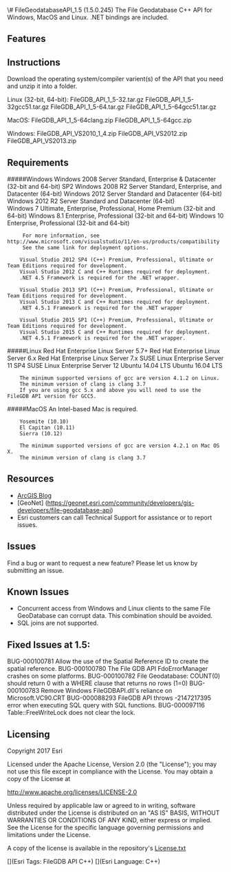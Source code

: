 \\# FileGeodatabaseAPI_1.5 (1.5.0.245)
The File Geodatabase C++ API for Windows, MacOS and Linux. .NET bindings are included.

## Features

## Instructions
Download the operating system/compiler varient(s) of the API that you need and unzip it into a folder.

Linux (32-bit, 64-bit):
FileGDB_API_1_5-32.tar.gz
FileGDB_API_1_5-32gcc51.tar.gz
FileGDB_API_1_5-64.tar.gz
FileGDB_API_1_5-64gcc51.tar.gz

MacOS:
FileGDB_API_1_5-64clang.zip
FileGDB_API_1_5-64gcc.zip

Windows:
FileGDB_API_VS2010_1_4.zip
FileGDB_API_VS2012.zip
FileGDB_API_VS2013.zip
## Requirements

#####Windows
        Windows 2008 Server Standard, Enterprise & Datacenter (32-bit and 64-bit) SP2
        Windows 2008 R2 Server Standard, Enterprise, and Datacenter (64-bit)
        Windows 2012 Server Standard and Datacenter (64-bit)  
        Windows 2012 R2 Server Standard and Datacenter (64-bit)  	 
        Windows 7 Ultimate, Enterprise, Professional, Home Premium (32-bit and 64-bit)
        Windows 8.1 Enterprise, Professional  (32-bit and 64-bit)
        Windows 10 Enterprise, Professional (32-bit and 64-bit)  

         For more information, see http://www.microsoft.com/visualstudio/11/en-us/products/compatibility
         See the same link for deployment options.
		
		Visual Studio 2012 SP4 (C++) Premium, Professional, Ultimate or Team Editions required for development.
        Visual Studio 2012 C and C++ Runtimes required for deployment.
        .NET 4.5 Framework is required for the .NET wrapper.
		
		Visual Studio 2013 SP1 (C++) Premium, Professional, Ultimate or Team Editions required for development.
        Visual Studio 2013 C and C++ Runtimes required for deployment.
        .NET 4.5.1 Framework is required for the .NET wrapper
		
		Visual Studio 2015 SP1 (C++) Premium, Professional, Ultimate or Team Editions required for development.
        Visual Studio 2015 C and C++ Runtimes required for deployment.
        .NET 4.5.1 Framework is required for the .NET wrapper.
		 
#####Linux
        Red Hat Enterprise Linux Server 5.7+
        Red Hat Enterprise Linux Server 6.x
        Red Hat Enterprise Linux Server 7.x
        SUSE Linux Enterprise Server 11 SP4
        SUSE Linux Enterprise Server 12
        Ubuntu 14.04 LTS
        Ubuntu 16.04 LTS
		
		The minimum supported versions of gcc are version 4.1.2 on Linux.
        The minimum version of clang is clang 3.7
        If you are using gcc 5.x and above you will need to use the FileGDB API version for GCC5.
		
#####MacOS
		An Intel-based Mac is required.
		
        Yosemite (10.10)
        El Capitan (10.11)
        Sierra (10.12)
		
		The minimum supported versions of gcc are version 4.2.1 on Mac OS X.
        The minimum version of clang is clang 3.7

## Resources
* [ArcGIS Blog](http://blogs.esri.com/esri/arcgis/)
* [GeoNet] (https://geonet.esri.com/community/developers/gis-developers/file-geodatabase-api)
* Esri customers can call Technical Support for assistance or to report issues.

## Issues

Find a bug or want to request a new feature?  Please let us know by submitting an issue.

##  Known Issues 
* Concurrent access from Windows and Linux clients to the same File GeoDatabase can corrupt data. This combination should be avoided.
* SQL joins are not supported.

## Fixed Issues at 1.5:
BUG-000100781 Allow the use of the Spatial Reference ID to create the spatial reference.
BUG-000100780 The File GDB API FdoErrorManager crashes on some platforms.
BUG-000100782 File Geodatabase: COUNT(0) should return 0 with a WHERE clause that returns no rows (1=0)
BUG-000100783 Remove Windows FileGDBAPI.dll's reliance on Microsoft.VC90.CRT
BUG-000088293 FileGDB API throws -2147217395 error when executing SQL query with SQL functions.
BUG-000097116 Table::FreeWriteLock does not clear the lock.


## Licensing
Copyright 2017 Esri

Licensed under the Apache License, Version 2.0 (the "License");
you may not use this file except in compliance with the License.
You may obtain a copy of the License at

   http://www.apache.org/licenses/LICENSE-2.0

Unless required by applicable law or agreed to in writing, software
distributed under the License is distributed on an "AS IS" BASIS,
WITHOUT WARRANTIES OR CONDITIONS OF ANY KIND, either express or implied.
See the License for the specific language governing permissions and
limitations under the License.

A copy of the license is available in the repository's [License.txt](License.txt)

[](Esri Tags: FileGDB API C++)
[](Esri Language: C++)​

